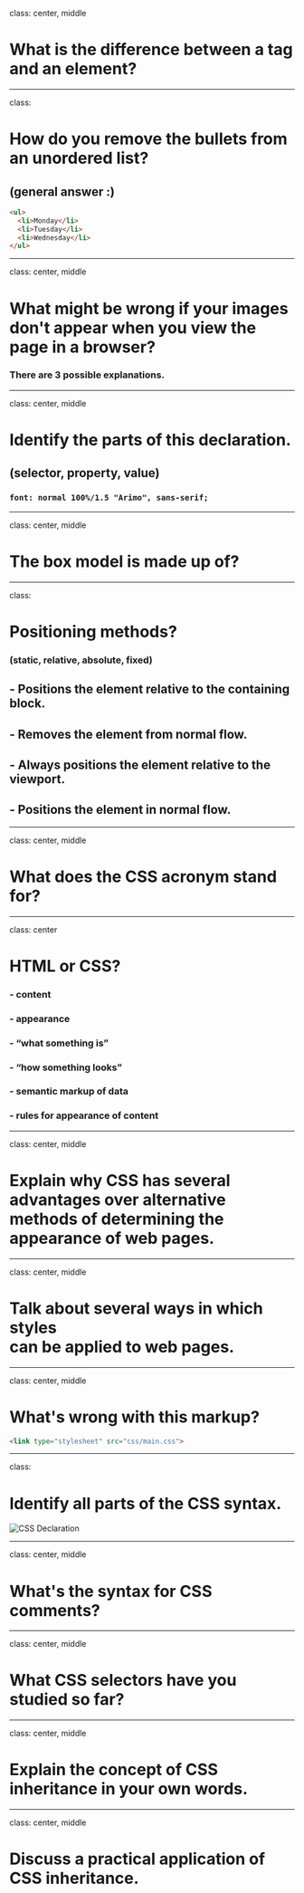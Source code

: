 class: center, middle

# What is the difference between a tag and an element?

---
class:

# How do you remove the bullets from an unordered list?

## (general answer :)

```html
<ul>
  <li>Monday</li>
  <li>Tuesday</li>
  <li>Wednesday</li>
</ul>
```

---
class: center, middle

# What might be wrong if your images don't appear when you view the page in a browser?

### There are 3 possible explanations.

---
class: center, middle

# Identify the parts of this declaration.

## (selector, property, value)

### `font: normal 100%/1.5 "Arimo", sans-serif;`

---
class: center, middle

# The box model is made up of?

---
class:

# Positioning methods?

### (static, relative, absolute, fixed)

## - Positions the element relative to the containing block.
## - Removes the element from normal flow.
## - Always positions the element relative to the viewport.
## - Positions the element in normal flow.

---
class: center, middle

# What does the CSS acronym stand for?

---

class: center

# HTML or CSS?

### - content
### - appearance
### - “what something is”
### - “how something looks”
### - semantic markup of data
### - rules for appearance of content

---

class: center, middle

# Explain why CSS has several advantages over alternative methods of determining the appearance of web pages.

---

class: center, middle

# Talk about several ways in which styles<br>can be applied to web pages.

---

class: center, middle

# What's wrong with this markup?

```html
<link type="stylesheet" src="css/main.css">
```

---

class:

# Identify all parts of the CSS syntax.

![CSS Declaration](assets/css-declaration.svg)

---

class: center, middle

# What's the syntax for CSS comments?

---

class: center, middle

# What CSS selectors have you studied so far?

---

class: center, middle

# Explain the concept of CSS inheritance in your own words.

---

class: center, middle

# Discuss a practical application of CSS inheritance.
